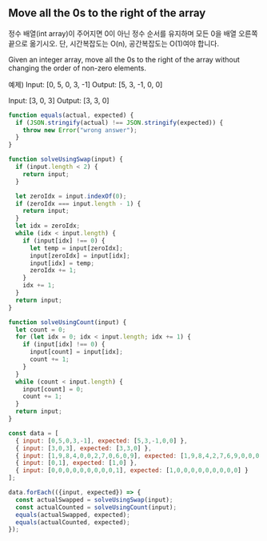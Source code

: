 ## Move all the 0s to the right of the array
정수 배열(int array)이 주어지면 0이 아닌 정수 순서를 유지하며
모든 0을 배열 오른쪽 끝으로 옮기시오.
단, 시간복잡도는 O(n), 공간복잡도는 O(1)여야 합니다.

Given an integer array, move all the 0s to the right of the array
without changing the order of non-zero elements.

예제)
Input: [0, 5, 0, 3, -1]
Output: [5, 3, -1, 0, 0]

Input: [3, 0, 3]
Output: [3, 3, 0]

``` javascript
function equals(actual, expected) {
  if (JSON.stringify(actual) !== JSON.stringify(expected)) {
    throw new Error("wrong answer");
  }
}

function solveUsingSwap(input) {
  if (input.length < 2) {
    return input;
  }

  let zeroIdx = input.indexOf(0);
  if (zeroIdx === input.length - 1) {
    return input;
  }
  let idx = zeroIdx;
  while (idx < input.length) {
    if (input[idx] !== 0) {
      let temp = input[zeroIdx];
      input[zeroIdx] = input[idx];
      input[idx] = temp;
      zeroIdx += 1;
    }
    idx += 1;
  }
  return input;
}

function solveUsingCount(input) {
  let count = 0;
  for (let idx = 0; idx < input.length; idx += 1) {
    if (input[idx] !== 0) {
      input[count] = input[idx];
      count += 1;
    }
  }
  while (count < input.length) {
    input[count] = 0;
    count += 1;
  }
  return input;
}

const data = [
  { input: [0,5,0,3,-1], expected: [5,3,-1,0,0] },
  { input: [3,0,3], expected: [3,3,0] },
  { input: [1,9,8,4,0,0,2,7,0,6,0,9], expected: [1,9,8,4,2,7,6,9,0,0,0,0] },
  { input: [0,1], expected: [1,0] },
  { input: [0,0,0,0,0,0,0,0,0,1], expected: [1,0,0,0,0,0,0,0,0,0] }
];

data.forEach(({input, expected}) => {
  const actualSwapped = solveUsingSwap(input);
  const actualCounted = solveUsingCount(input);
  equals(actualSwapped, expected);
  equals(actualCounted, expected);
});
```
